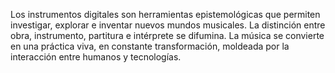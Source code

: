 Los instrumentos digitales son herramientas epistemológicas que permiten investigar, explorar e inventar nuevos mundos musicales. La distinción entre obra, instrumento, partitura e intérprete se difumina. La música se convierte en una práctica viva, en constante transformación, moldeada por la interacción entre humanos y tecnologías.